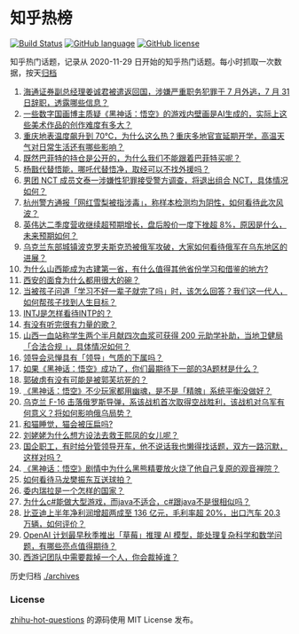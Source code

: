 # 知乎热榜
[![Build Status](https://github.com/ToWeLong/zhihu-hot-questions/workflows/CI/badge.svg)](https://github.com/ToWeLong/zhihu-hot-questions/actions)
[![GitHub language](https://img.shields.io/badge/language-golang-orange.svg)](https://golang.org/)
[![GitHub license](https://img.shields.io/github/license/ToWeLong/zhihu-hot-questions)](https://github.com/ToWeLong/zhihu-hot-questions/blob/main/LICENSE)

知乎热门话题，记录从 2020-11-29 日开始的知乎热门话题。每小时抓取一次数据，按天[归档](./archives)

<!-- BEGIN -->

1. [海通证券副总经理姜诚君被遣返回国，涉嫌严重职务犯罪于 7 月外逃，7 月 31 日辞职，透露哪些信息？](https://www.zhihu.com/question/665533864)
1. [一些数字国画博主质疑《黑神话：悟空》的游戏内壁画是AI生成的，实际上这些美术作品的创作难度有多大？](https://www.zhihu.com/question/665529986)
1. [重庆地表温度飙升到 70℃，为什么这么热？重庆多地官宣延期开学，高温天气对日常生活还有哪些影响？](https://www.zhihu.com/question/665526376)
1. [既然巴菲特的持仓是公开的，为什么我们不能跟着巴菲特买呢？](https://www.zhihu.com/question/662354024)
1. [杨戬代替悟能，哪吒代替悟净，取经可以不找外援吗？](https://www.zhihu.com/question/665404731)
1. [男团 NCT 成员文泰一涉嫌性犯罪接受警方调查，将退出组合 NCT，具体情况如何？](https://www.zhihu.com/question/665541761)
1. [杭州警方通报「网红雪梨被指涉毒」，称样本检测均为阴性，如何看待此次风波？](https://www.zhihu.com/question/665552440)
1. [英伟达二季度营收继续超预期增长，盘后股价一度下挫超 8%，原因是什么，未来预期如何？](https://www.zhihu.com/question/665590917)
1. [乌克兰东部城镇波克罗夫斯克恐被俄军攻破，大家如何看待俄军在乌东地区的进展？](https://www.zhihu.com/question/665515345)
1. [为什么山西能成为古建第一省，有什么值得其他省份学习和借鉴的地方?](https://www.zhihu.com/question/665150211)
1. [西安的面食为什么都用很大的碗？](https://www.zhihu.com/question/662287141)
1. [当被孩子问道「学习不好一辈子就完了吗」时，该怎么回答？我们这一代人，如何帮孩子找到人生目标？](https://www.zhihu.com/question/664880745)
1. [INTJ是怎样看待INTP的？](https://www.zhihu.com/question/38282400)
1. [有没有听完很有力量的歌？](https://www.zhihu.com/question/574738113)
1. [山西一血站称学生两个半月献四次血浆可获得 200 元助学补助，当地卫健局「合法合规 」，具体情况如何？](https://www.zhihu.com/question/665415916)
1. [领导会忌惮具有「领导」气质的下属吗？](https://www.zhihu.com/question/665103085)
1. [如果《黑神话：悟空》成功了，你们最期待下一部的3A题材是什么？](https://www.zhihu.com/question/664868918)
1. [郭破虏有没有可能是被郭芙坑死的？](https://www.zhihu.com/question/657866248)
1. [《黑神话：悟空》不少玩家都用幽魂，是不是「精魄」系统平衡没做好？](https://www.zhihu.com/question/665496852)
1. [乌克兰 F-16 击落俄罗斯导弹，系该战机首次取得空战胜利，该战机对乌军有何意义？将如何影响俄乌局势？](https://www.zhihu.com/question/665551186)
1. [和猫睡觉，猫会被压扁吗?](https://www.zhihu.com/question/367109636)
1. [刘姥姥为什么想方设法去救王熙凤的女儿呢？](https://www.zhihu.com/question/652138104)
1. [国企职工，有时给分管领导开车，他不说话我也懒得找话题，双方一路沉默，这样对吗？](https://www.zhihu.com/question/665417730)
1. [《黑神话：悟空》剧情中为什么黑熊精要放火烧了他自己复原的观音禅院？](https://www.zhihu.com/question/664973700)
1. [如何看待马龙樊振东互送球拍？](https://www.zhihu.com/question/665544314)
1. [委内瑞拉是一个怎样的国家？](https://www.zhihu.com/question/49130489)
1. [为什么c#能做大型游戏，而java不适合，c#跟java不是很相似吗？](https://www.zhihu.com/question/653663815)
1. [比亚迪上半年净利润增超两成至 136 亿元，毛利率超 20%，出口汽车 20.3 万辆，如何评价？](https://www.zhihu.com/question/665551137)
1. [OpenAI 计划最早秋季推出「草莓」推理 AI 模型，能处理复杂科学和数学问题，有哪些亮点值得期待？](https://www.zhihu.com/question/665496496)
1. [西游记团队中需要裁掉一个人，你会裁掉谁？](https://www.zhihu.com/question/351373099)

<!-- END -->

历史归档 [./archives](./archives)


### License
[zhihu-hot-questions](https://github.com/towelong/zhihu-hot-questions) 的源码使用 MIT License 发布。